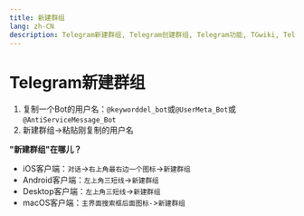 ```yaml
---
title: 新建群组
lang: zh-CN
description: Telegram新建群组, Telegram创建群组, Telegram功能, TGwiki, Telegram知识库
---
```


# Telegram新建群组

1. 复制一个Bot的用户名：```@keyworddel_bot```或```@UserMeta_Bot```或```@AntiServiceMessage_Bot```
2. 新建群组->粘贴刚复制的用户名

**"新建群组"在哪儿？**

- iOS客户端：`对话`->`右上角最右边一个图标`->`新建群组`
- Android客户端：`左上角三短线`->`新建群组`
- Desktop客户端：`左上角三短线`->`新建群组`
- macOS客户端：`主界面搜索框后面图标-`>`新建群组`
